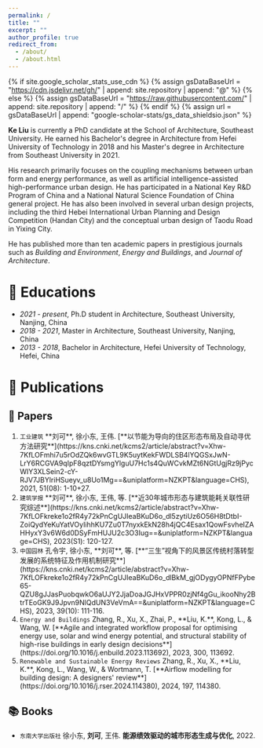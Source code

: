 ```yaml
---
permalink: /
title: ""
excerpt: ""
author_profile: true
redirect_from: 
  - /about/
  - /about.html
---
```


{% if site.google_scholar_stats_use_cdn %}
{% assign gsDataBaseUrl = "https://cdn.jsdelivr.net/gh/" | append: site.repository | append: "@" %}
{% else %}
{% assign gsDataBaseUrl = "https://raw.githubusercontent.com/" | append: site.repository | append: "/" %}
{% endif %}
{% assign url = gsDataBaseUrl | append: "google-scholar-stats/gs_data_shieldsio.json" %}

<span class='anchor' id='about-me'></span>

**Ke Liu** is currently a PhD candidate at the School of Architecture, Southeast University. He earned his Bachelor's degree in Architecture from Hefei University of Technology in 2018 and his Master's degree in Architecture from Southeast University in 2021. 

His research primarily focuses on the coupling mechanisms between urban form and energy performance, as well as artificial intelligence-assisted high-performance urban design. He has participated in a National Key R&D Program of China and a National Natural Science Foundation of China general project. He has also been involved in several urban design projects, including the third Hebei International Urban Planning and Design Competition (Handan City) and the conceptual urban design of Taodu Road in Yixing City. 

He has published more than ten academic papers in prestigious journals such as *Building and Environment*, *Energy and Buildings*, and *Journal of Architecture*.


<!-- 
# 🔥 News
- *2022.02*: &nbsp;🎉🎉 Lorem ipsum dolor sit amet, consectetur adipiscing elit. Vivamus ornare aliquet ipsum, ac tempus justo dapibus sit amet. 
-->

# 📖 Educations
- *2021 - present*, Ph.D student in Architecture, Southeast University, Nanjing, China
- *2018 - 2021*, Master in Architecture, Southeast University, Nanjing, China
- *2013 - 2018*, Bachelor in Architecture, Hefei University of Technology, Hefei, China

<!--
# 🔍 Projects

 Project

## Sampling Robots in Complex Environments

<div class='paper-box'>
<div class='paper-box-image'>
<div class="badge">2023.03 - Present</div>
<img src='images/projects/202303_Sampling_Robots_in_Complex_Environments.png' alt="sym" width="100%">
</div>
<div class='paper-box-text' markdown="1">

Because of the irregularities on the object's surface and variations in lighting conditions, point cloud images obtained from a single perspective often contain significant gaps and errors at the object's edges, which can lead to inaccurate grasping pose estimations. To tackle these challenges, this article proposes a practical robot grasping method based on 6D pose estimation and point cloud fusion. First, 6D pose estimation is conducted, utilizing the results from model point cloud and pose estimation to complete the input point cloud through ICP (Iterative Closest Point). Subsequently, the resulting complete object point cloud is used to estimate the 6D grasping pose of the object with the help of the grasping direction estimation network.
 -->

# 📝 Publications 

## 📃 Papers
<ol>
  <li>
    <code class="language-plaintext highlighter-rouge">工业建筑</code> **刘可**, 徐小东, 王伟. [**以节能为导向的住区形态布局及自动寻优方法研究**](https://kns.cnki.net/kcms2/article/abstract?v=Xhw-7KfLOFmhi7u5rOdZQk6wvGTL9K5uytKekFWDLSB4lYQGSxJwN-LrY6RCGVA9qIpF8qztDYsmgYlguU7Hc1s4QuWCvkMZt6NGtUgjRz9jPycWIY3XLSein2-cY-RJV7JBYlriHSueyv_u8Uo1Mg==&uniplatform=NZKPT&language=CHS), 2021, 51(08): 1-10+27.
  </li>
  <li>
    <code class="language-plaintext highlighter-rouge">建筑学报</code> **刘可**, 徐小东, 王伟, 等. [**近30年城市形态与建筑能耗关联性研究综述**](https://kns.cnki.net/kcms2/article/abstract?v=Xhw-7KfLOFkreke1o2fR4y72kPnCgUJIeaBKuD6o_dl5zytiUz6O56H8tDtbI-ZoiQydYeKuYatVOyIihhKU7Zu0T7nyxkEkN28h4jQC4Esax1QowFsvheIZAHHyxY3v6W6d0DSyFmHUJU2c3O3Iug==&uniplatform=NZKPT&language=CHS), 2023(S1): 120-127.
  </li>
  <li>
    <code class="language-plaintext highlighter-rouge">中国园林</code> 孔令宇, 徐小东, **刘可**, 等. [**“三生”视角下的风景区传统村落转型发展的系统特征及作用机制研究**](https://kns.cnki.net/kcms2/article/abstract?v=Xhw-7KfLOFkreke1o2fR4y72kPnCgUJIeaBKuD6o_dlBkM_gjODygyOPNfFPybe65-QZU8gJJasPuobqwkO6aUJY2JjaDoaJGJHxVPPR0zjNf4gGu_ikooNhy2BtrTEoGK9J9Jpvn9NlQdUN3VeVmA==&uniplatform=NZKPT&language=CHS), 2023, 39(10): 111-116.
  </li>
  <li>
    <code class="language-plaintext highlighter-rouge">Energy and Buildings</code> Zhang, R., Xu, X., Zhai, P., **Liu, K.**, Kong, L., & Wang, W. [**Agile and integrated workflow proposal for optimising energy use, solar and wind energy potential, and structural stability of high-rise buildings in early design decisions**](https://doi.org/10.1016/j.enbuild.2023.113692), 2023, 300, 113692. 
  </li>
  <li>
     <code class="language-plaintext highlighter-rouge">Renewable and Sustainable Energy Reviews</code> Zhang, R., Xu, X., **Liu, K.**, Kong, L., Wang, W., & Wortmann, T. [**Airflow modelling for building design: A designers' review**](https://doi.org/10.1016/j.rser.2024.114380), 2024, 197, 114380.
  </li>
</ol>

## 📚 Books
- <code class="language-plaintext highlighter-rouge">东南大学出版社</code> 徐小东, **刘可**, 王伟. **能源绩效驱动的城市形态生成与优化**, 2022.

<!-- 
## 📚 Patents

- <code class="language-plaintext highlighter-rouge">Invention Patent</code> [**A Rock Core Box Handling Robot**](https://cprs.patentstar.com.cn/Search/Detail?ANE=9DIE1BAA2AAA8CDA8EDA9CIB9BIF9GBC9BED6BDA9HBH9IBE), Weidong Wang, Hengbin Liang, **Haofei Ma**, Gongcheng Wang (CN202310547284.5, Pending)

- <code class="language-plaintext highlighter-rouge">Utility Model Patent</code> [**A Spherical Metamorphic Robot and An Environmental Information Monitoring System**](https://cprs.patentstar.com.cn/Search/Detail?ANE=AHIA8FDA8AGA9GGE9HAA6GAA9HDD9CIC9FCA9HDC9GDF9ICF), Yuhan Rao, Manhong Li, *Haofei Ma*, Yuchong Gao, Nuo Zhang, Xinyu Liu (CN202120212154.2)

- <code class="language-plaintext highlighter-rouge">Utility Model Patent</code> [**A Rope Driven Cleaning Robot**](https://cprs.patentstar.com.cn/Search/Detail?ANE=AIHA6AGA7BEA9DID9BIC9ICBBFIA8BDA9IBF9ICG8EEA9FDG), Bao Li, Manhong Li, Shuofan Li, **Haofei Ma**, Jidong Guo, Yuchong Gao, Yingxin Dong (CN202120545507.0)

- <code class="language-plaintext highlighter-rouge">Utility Model Patent</code> [**Small Ocean Vehicles Using Wave Energy to Generate Electricity**](https://cprs.patentstar.com.cn/Search/Detail?ANE=9EEB9HFD3ABA3CBA9AIB9GIF8IAA9FADBCIA9BEA9ECDAGGA), Yihan Gao, **Haofei Ma**, Shaoan Chen, Haoran Sun, Chenxi Song (CN202020078465.X)

- <code class="language-plaintext highlighter-rouge">Software Copyright</code> [**Identity Recognition and Infrared Temperature Measurement Control System**](https://register.ccopyright.com.cn/publicInquiry.html?type=softList&registerNumber=2021SR1391064&keyWord=%E9%A9%AC%E6%B5%A9%E9%A3%9E&publicityType=ALL&registerDateType=ALL), **Haofei Ma** (2021SR1391064)
-->

<!-- 
# 🏆 Honors and Awards

## 🏅 Honors
- *2023.12*, Leading Intelligence · Wang Yanqing Scholarship
- *2023.10*, Excellent Students of Harbin Institute of Technology
- *2023.09*, Top Grade Scholarship in Harbin Institute of Technology
- *2022.06*, Provincial Outstanding Graduates (Top 1%)
- *2021.05*, Provincial Merit Student (Top 1%)
- *2021.06*, Finely Crafted Technology Scholarship
- *2021.01*, Outstanding Student in Hebei University of Technology
- *2020.12*, [National Scholarship](https://mp.weixin.qq.com/s/ulEa10HIwbCN9yk4mXRcVQ) (Top 0.3%)
- *2020.12*, Excellent Student Cadre in Hebei University of Technology
- *2020.12*, The First Prize Scholarship in Hebei University of Technology

## 🎏 Competitions
- *2021.09*, “Internet +” Innovation and Entrepreneurship Competition Provincial Silver Award .
- *2021.08*, E-commerce “Innovation, Creativity, and Entrepreneurship” Challenge Provincial Third Prize.
- *2021.07*, Zhou Peiyuan Mechanics Competition Provincial Second Prize and National Excellence Award.
- *2020.12*, Hebei Province College Robot Competition Seconda Prize.
- *2020.10*, Electronic Design Competition Provincial Second Prize.
- *2020.10*, iCAN International Innovation and Entrepreneurship Competition Provincial Second Prize.
- *2020.09*, Mechanical Innovation Design Competition Provincial Second Prize.
- *2019.12*, Mathematics Competition Provincial First Prize.
- *2019.09*, iCAN International Innovation and Entrepreneurship Competition Provincial Third Prize.
- *2019.06*, Mathematics Competition Provincial Second Prize.
-->

<!-- 
# 💼 Societies

- *2023.02 - 2023.07*, School Office Assistant in Harbin Institute of Technology.
- *2022.02 - 2022.06*, Class Leader in Hebei University of Technology.
- *2019.09 - 2022.06*, Class Study Monitor in Hebei University of Technology.
- *2020.09 - 2021.08*, Director of Haier Key Maker-Lab in Hebei University of Technology.
-->

<!-- 
# 💬 Invited Talks
- *2021.06*, Lorem ipsum dolor sit amet, consectetur adipiscing elit. Vivamus ornare aliquet ipsum, ac tempus justo dapibus sit amet. 
- *2021.03*, Lorem ipsum dolor sit amet, consectetur adipiscing elit. Vivamus ornare aliquet ipsum, ac tempus justo dapibus sit amet.  \| [\[video\]](https://github.com/)
-->

<!-- 
# 💻 Internships
- *2019.05 - 2020.02*, [Lorem](https://github.com/), China.
-->
